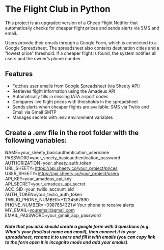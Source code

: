 # The Flight Club in Python
This project is an upgraded version of a Cheap Flight Notifier that automatically checks for cheaper flight prices and sends alerts via SMS and email.

Users provide their emails through a Google Form, which is connected to a Google Spreadsheet. The spreadsheet also contains destination cities and a "lowest price" threshold. If a cheaper flight is found, the system notifies all users and the owner’s phone number.

## Features
+ Fetches user emails from Google Spreadsheet (via Sheety API)
+ Retrieves flight information using the Amadeus API
+ Automatically fills in missing IATA airport codes
+ Compares live flight prices with thresholds in the spreadsheet
+ Sends alerts when cheaper flights are available: SMS via Twilio and Email via Gmail SMTP
+ Manages secrets with .env environment variables

## Create a .env file in the root folder with the following variables:
NAME=your_sheety_basicauthentication_username <br>
PASSWORD=your_sheety_basicauthentication_password<br>
AUTHORIZATION=your_sheety_auth_token<br>
URL_SHEETY=https://api.sheety.co/your_project/prices<br>
USER_SHEETY=https://api.sheety.co/your_project/users<br>
API_KEY=your_amadeus_api_key<br>
API_SECRET=your_amadeus_api_secret<br>
ACC_SID=your_twilio_account_sid<br>
AUTH_TOKEN=your_twilio_auth_token<br>
TWILIO_PHONE_NUMBER=+1234567890<br>
PHONE_NUMBER=+0987654321   # Your phone to receive alerts<br>
MY_EMAIL=youremail@gmail.com<br>
EMAIL_PASSWORD=your_gmail_app_password

##### Note that you also should create a google form with 3 questions (e.g. What's your first/last name and email), then connect it to your spreadsheet, rename it to users and fill it with emails (you can copy link to the form open it in incognito mode and add your emails). 

